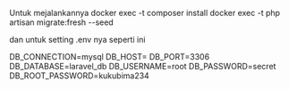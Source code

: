 Untuk mejalankannya 
docker exec -t <nama container> composer install
docker exec -t <nama container> php artisan migrate:fresh --seed 

dan untuk setting .env nya seperti ini 

DB_CONNECTION=mysql
DB_HOST=<nama container>
DB_PORT=3306
DB_DATABASE=laravel_db
DB_USERNAME=root
DB_PASSWORD=secret
DB_ROOT_PASSWORD=kukubima234
